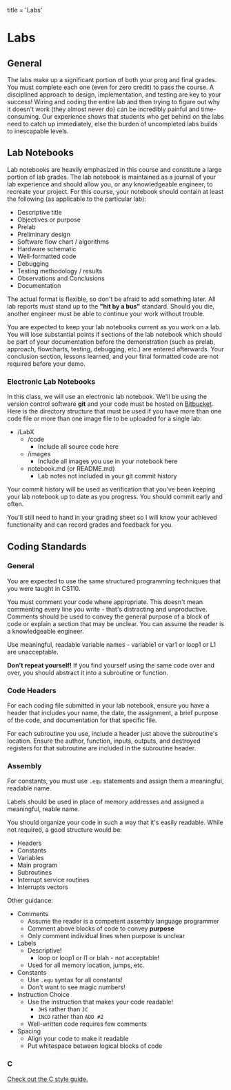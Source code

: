 title = 'Labs'

# Labs

## General

The labs make up a significant portion of both your prog and final grades.  You must complete each one (even for zero credit) to pass the course.  A disciplined approach to design, implementation, and testing are key to your success!  Wiring and coding the entire lab and then trying to figure out why it doesn't work (they almost never do) can be incredibly painful and time-consuming.  Our experience shows that students who get behind on the labs need to catch up immediately, else the burden of uncompleted labs builds to inescapable levels.

## Lab Notebooks

Lab notebooks are heavily emphasized in this course and constitute a large portion of lab grades.  The lab notebook is maintained as a journal of your lab experience and should allow you, or any knowledgeable engineer, to recreate your project.  For this course, your notebook should contain at least the following (as applicable to the particular lab):

- Descriptive title
- Objectives or purpose
- Prelab
- Preliminary design
- Software flow chart / algorithms
- Hardware schematic
- Well-formatted code
- Debugging
- Testing methodology / results
- Observations and Conclusions
- Documentation

The actual format is flexible, so don't be afraid to add something later.  All lab reports must stand up to the **"hit by a bus"** standard.  Should you die, another engineer must be able to continue your work without trouble.

You are expected to keep your lab notebooks current as you work on a lab.  You will lose substantial points if sections of the lab notebook which should be part of your documentation before the demonstration (such as prelab, approach, flowcharts, testing, debugging, etc.) are entered afterwards.  Your conclusion section, lessons learned, and your final formatted code are not required before your demo.


### Electronic Lab Notebooks

In this class, we will use an electronic lab notebook.  We'll be using the version control software **git** and your code must be hosted on [Bitbucket](http://bitbucket.org).  Here is the directory structure that must be used if you have more than one code file or more than one image file to be uploaded for a single lab:

- /LabX
    - /code
        - Include all source code here
    - /images
        - Include all images you use in your notebook here
    - notebook.md (or README.md)
        - Lab notes not included in your git commit history

Your commit history will be used as verification that you've been keeping your lab notebook up to date as you progress.  You should commit early and often.

You'll still need to hand in your grading sheet so I will know your achieved functionality and can record grades and feedback for you.

## Coding Standards

### General

You are expected to use the same structured programming techniques that you were taught in CS110.

You must comment your code where appropriate.  This doesn't mean commenting every line you write - that's distracting and unproductive.  Comments should be used to convey the general purpose of a block of code or explain a section that may be unclear.  You can assume the reader is a knowledgeable engineer.

Use meaningful, readable variable names - variable1 or var1 or loop1 or L1 are unacceptable.

**Don't repeat yourself!**  If you find yourself using the same code over and over, you should abstract it into a subroutine or function.

### Code Headers

For each coding file submitted in your lab notebook, ensure you have a header that includes your name, the date, the assignment, a brief purpose of the code, and documentation for that specific file.

For each subroutine you use, include a header just above the subroutine's location.  Ensure the author, function, inputs, outputs, and destroyed registers for that subroutine are included in the subroutine header.

### Assembly

For constants, you must use `.equ` statements and assign them a meaningful, readable name.

Labels should be used in place of memory addresses and assigned a meaningful, reable name.

You should organize your code in such a way that it's easily readable.  While not required, a good structure would be:

- Headers
- Constants
- Variables
- Main program
- Subroutines
- Interrupt service routines
- Interrupts vectors

Other guidance:

- Comments
    - Assume the reader is a competent assembly language programmer
    - Comment above blocks of code to convey **purpose**
    - Only comment individual lines when purpose is unclear
- Labels
    - Descriptive!
        - loop or loop1 or l1 or blah - not acceptable!
    - Used for all memory location, jumps, etc. 
- Constants
    - Use `.equ` syntax for all constants!
    - Don't want to see magic numbers!
- Instruction Choice
    - Use the instruction that makes your code readable!
        - `JHS` rather than `JC`
        - `INCD` rather than `ADD #2`
    - Well-written code requires few comments
- Spacing
    - Align your code to make it readable
    - Put whitespace between logical blocks of code

### C

[Check out the C style guide.](c_style_guide.html)
